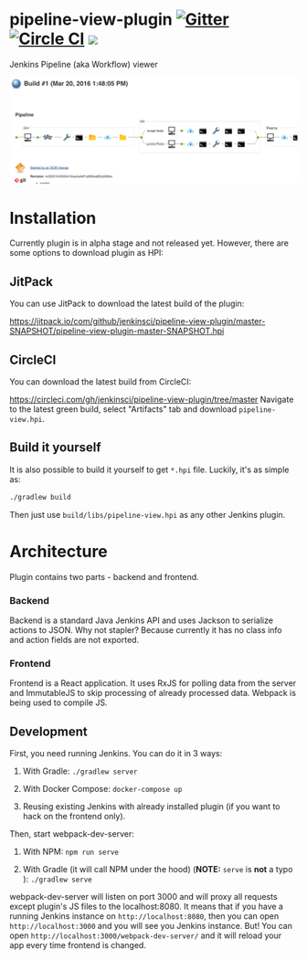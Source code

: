 # pipeline-view-plugin [![Gitter](https://badges.gitter.im/jenkinsci/pipeline-view-plugin.svg)](https://gitter.im/jenkinsci/pipeline-view-plugin?utm_source=badge&utm_medium=badge&utm_campaign=pr-badge) [![Circle CI](https://circleci.com/gh/jenkinsci/pipeline-view-plugin/tree/master.svg?style=svg)](https://circleci.com/gh/jenkinsci/pipeline-view-plugin/tree/master) [![](https://jitpack.io/v/jenkinsci/pipeline-view-plugin.svg)](https://jitpack.io/#jenkinsci/pipeline-view-plugin)
Jenkins Pipeline (aka Workflow) viewer

![screenshot](docs/screenshot.png)

# Installation
Currently plugin is in alpha stage and not released yet. However, there are some options to download plugin as HPI:

## JitPack
You can use JitPack to download the latest build of the plugin:

https://jitpack.io/com/github/jenkinsci/pipeline-view-plugin/master-SNAPSHOT/pipeline-view-plugin-master-SNAPSHOT.hpi

## CircleCI
You can download the latest build from CircleCI: 

https://circleci.com/gh/jenkinsci/pipeline-view-plugin/tree/master 
Navigate to the latest green build, select "Artifacts" tab and download `pipeline-view.hpi`.

## Build it yourself
It is also possible to build it yourself to get `*.hpi` file. Luckily, it's as simple as:

```bash
./gradlew build
```

Then just use `build/libs/pipeline-view.hpi` as any other Jenkins plugin.

# Architecture
Plugin contains two parts - backend and frontend.

### Backend
Backend is a standard Java Jenkins API and uses Jackson to serialize actions to JSON. Why not stapler? Because currently it has no class info and action fields are not exported.

### Frontend
Frontend is a React application. It uses RxJS for polling data from the server and ImmutableJS to skip processing of already processed data. Webpack is being used to compile JS.


## Development
First, you need running Jenkins. You can do it in 3 ways:

1. With Gradle: `./gradlew server`

1. With Docker Compose: `docker-compose up`

1. Reusing existing Jenkins with already installed plugin (if you want to hack on the frontend only).

Then, start webpack-dev-server:

1. With NPM: `npm run serve`

1. With Gradle (it will call NPM under the hood) (**NOTE:** `serve` is **not** a typo ): `./gradlew serve`

webpack-dev-server will listen on port 3000 and will proxy all requests except plugin's JS files to the localhost:8080. It means that if you have a running Jenkins instance on `http://localhost:8080`, then you can open `http://localhost:3000` and you will see you Jenkins instance. But! You can open `http://localhost:3000/webpack-dev-server/` and it will reload your app every time frontend is changed.
